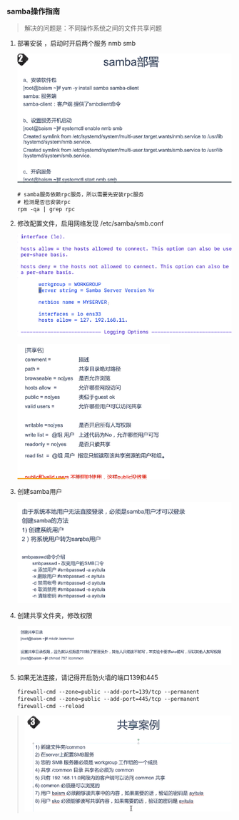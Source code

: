### samba操作指南

> 解决的问题是：不同操作系统之间的文件共享问题

1. 部署安装 ，启动时开启两个服务 nmb smb

   ![1561110165189](img/1561110165189.png)

   ```shell
   # samba服务依赖rpc服务，所以需要先安装rpc服务
   # 检测是否已安装rpc
   rpm -qa | grep rpc
   ```

2. 修改配置文件，启用网络发现   /etc/samba/smb.conf

   ![1561110201660](img/1561110201660.png)

   

    ![1561110225713](img/1561110225713.png)

3. 创建samba用户

   ![1561110251707](img/1561110251707.png)

4. 创建共享文件夹，修改权限

   ![1561110272164](img/1561110272164.png)

5. 如果无法连接，请记得开启防火墙的端口139和445

   ```shell
   firewall-cmd --zone=public --add-port=139/tcp --permanent
   firewall-cmd --zone=public --add-port=445/tcp --permanent
   firewall-cmd --reload
   ```

   

> ![1561110292990](img/1561110292990.png)

